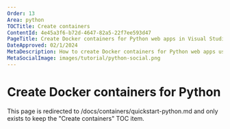 ```yaml
---
Order: 13
Area: python
TOCTitle: Create containers
ContentId: 4e45a3f6-b72d-4647-82a5-22f7ee593d47
PageTitle: Create Docker containers for Python web apps in Visual Studio Code
DateApproved: 02/1/2024
MetaDescription: How to create Docker containers for Python web apps using the VS Code Docker extension
MetaSocialImage: images/tutorial/python-social.png
---
```

# Create Docker containers for Python

This page is redirected to /docs/containers/quickstart-python.md and only exists to keep the "Create containers" TOC item.
